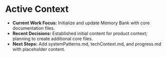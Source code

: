 # Active Context

-   **Current Work Focus:** Initialize and update Memory Bank with core documentation files.
-   **Recent Decisions:** Established initial content for product context; planning to create additional core files.
-   **Next Steps:** Add systemPatterns.md, techContext.md, and progress.md with placeholder content.
